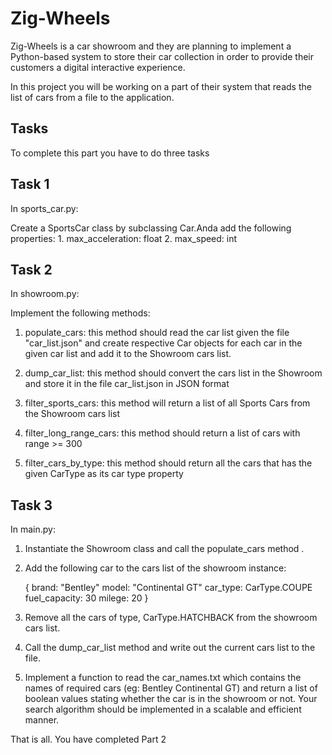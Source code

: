 # Zig-Wheels

Zig-Wheels is a car showroom and they are planning to implement a Python-based system to store 
their car collection in order to provide their customers a digital interactive experience.

In this project you will be working on a part of their system that reads the list of cars
from a file to the application. 

## Tasks

To complete this part you have to do three tasks

## Task 1

In sports_car.py:

Create a SportsCar class by subclassing Car.Anda add the following properties:
    1. max_acceleration: float
    2. max_speed: int

## Task 2

In showroom.py:

Implement the following methods:

1. populate_cars: this method should read the car list given the file "car_list.json" and create respective Car objects
 for each car in the given car list and add it to the Showroom cars list.

2. dump_car_list: this method should convert the cars list in the Showroom and store it in the file car_list.json
 in JSON format
 
3. filter_sports_cars: this method will return a list of all Sports Cars from the Showroom cars list

4. filter_long_range_cars: this method should return a list of cars with range >= 300

5. filter_cars_by_type: this method should return all the cars that has the given CarType as its car type property

 
## Task 3

In main.py:

1. Instantiate the Showroom class and call the populate_cars method .

2. Add the following car to the cars list of the showroom instance:

    {
        brand: "Bentley"
        model: "Continental GT"
        car_type: CarType.COUPE
        fuel_capacity: 30
        milege: 20
    }

3. Remove all the cars of type, CarType.HATCHBACK from the showroom cars list.

4. Call the dump_car_list method and write out the current cars list to the file.

5. Implement a function to read the car_names.txt which contains the names of required cars
 (eg: Bentley Continental GT) and return a list of boolean values stating whether the car
  is in the showroom or not. Your search algorithm should be implemented in a scalable and efficient manner. 



That is all. You have completed Part 2 
